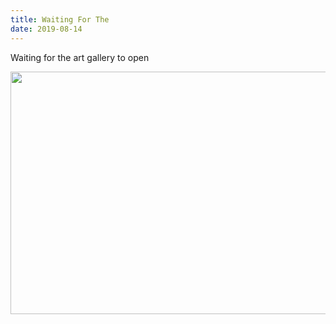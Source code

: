 ```yaml
---
title: Waiting For The
date: 2019-08-14
---
```


<p>Waiting for the art gallery to open </p>
<img src="https://JoshNicholas.micro.blog/uploads/2019/e80dc73c79.jpg" width="600" height="388" alt="" />